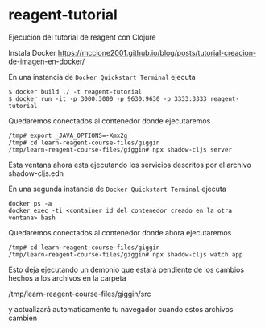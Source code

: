 # reagent-tutorial
Ejecución del tutorial de reagent con Clojure

Instala Docker
https://mcclone2001.github.io/blog/posts/tutorial-creacion-de-imagen-en-docker/

En una instancia de ``Docker Quickstart Terminal`` ejecuta

```
$ docker build ./ -t reagent-tutorial
$ docker run -it -p 3000:3000 -p 9630:9630 -p 3333:3333 reagent-tutorial
```

Quedaremos conectados al contenedor donde ejecutaremos

```
/tmp# export _JAVA_OPTIONS=-Xmx2g
/tmp# cd learn-reagent-course-files/giggin
/tmp/learn-reagent-course-files/giggin# npx shadow-cljs server
```

Esta ventana ahora esta ejecutando los servicios descritos por el archivo shadow-cljs.edn 

En una segunda instancia de ``Docker Quickstart Terminal`` ejecuta

```
docker ps -a
docker exec -ti <container id del contenedor creado en la otra ventana> bash
```

Quedaremos conectados al contenedor donde ahora ejecutaremos

```
/tmp# cd learn-reagent-course-files/giggin
/tmp/learn-reagent-course-files/giggin# npx shadow-cljs watch app
```

Esto deja ejecutando un demonio que estará pendiente de los cambios hechos a los archivos en la carpeta

/tmp/learn-reagent-course-files/giggin/src

y actualizará automaticamente tu navegador cuando estos archivos cambien